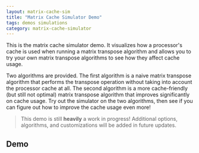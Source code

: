 ```yaml
---
layout: matrix-cache-sim
title: "Matrix Cache Simulator Demo"
tags: demos simulations
category: matrix-cache-simulator
---
```

This is the matrix cache simulator demo. It visualizes how a processor's cache
is used when running a matrix transpose algorithm and allows you to try your
own matrix transpose algorithms to see how they affect cache usage.

Two algorithms are provided. The first algorithm is a naive matrix transpose
algorithm that performs the transpose operation without taking into account
the processor cache at all. The second algorithm is a more cache-friendly (but
still not optimal) matrix transpose algorithm that improves significantly on
cache usage. Try out the simulator on the two algorithms, then see if you can
figure out how to improve the cache usage even more!

> This demo is still **heavily** a work in progress! Additional options,
> algorithms, and customizations will be added in future updates.

## Demo
